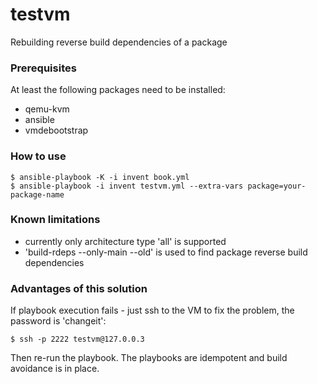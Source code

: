 # testvm
Rebuilding reverse build dependencies of a package

### Prerequisites

At least the following packages need to be installed:
 * qemu-kvm
 * ansible
 * vmdebootstrap

### How to use

    $ ansible-playbook -K -i invent book.yml
    $ ansible-playbook -i invent testvm.yml --extra-vars package=your-package-name

### Known limitations

 * currently only architecture type 'all' is supported
 * 'build-rdeps --only-main --old' is used to find package reverse build dependencies

### Advantages of this solution

If playbook execution fails - just ssh to the VM to fix the problem, the password
is 'changeit':

    $ ssh -p 2222 testvm@127.0.0.3
Then re-run the playbook. The playbooks are idempotent and build avoidance is in
place.
